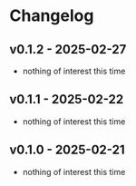 # Changelog

## v0.1.2 - 2025-02-27

* nothing of interest this time

## v0.1.1 - 2025-02-22

* nothing of interest this time

## v0.1.0 - 2025-02-21

* nothing of interest this time
